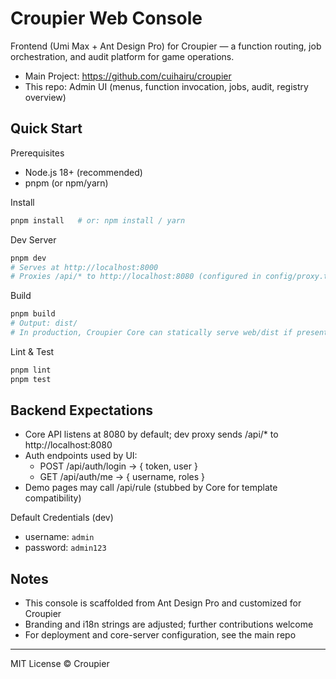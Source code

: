 # Croupier Web Console

Frontend (Umi Max + Ant Design Pro) for Croupier — a function routing, job orchestration, and audit platform for game operations.

- Main Project: https://github.com/cuihairu/croupier
- This repo: Admin UI (menus, function invocation, jobs, audit, registry overview)

## Quick Start

Prerequisites
- Node.js 18+ (recommended)
- pnpm (or npm/yarn)

Install
```bash
pnpm install   # or: npm install / yarn
```

Dev Server
```bash
pnpm dev
# Serves at http://localhost:8000
# Proxies /api/* to http://localhost:8080 (configured in config/proxy.ts)
```

Build
```bash
pnpm build
# Output: dist/
# In production, Croupier Core can statically serve web/dist if present
```

Lint & Test
```bash
pnpm lint
pnpm test
```

## Backend Expectations
- Core API listens at 8080 by default; dev proxy sends /api/* to http://localhost:8080
- Auth endpoints used by UI:
  - POST /api/auth/login -> { token, user }
  - GET  /api/auth/me    -> { username, roles }
- Demo pages may call /api/rule (stubbed by Core for template compatibility)

Default Credentials (dev)
- username: `admin`
- password: `admin123`

## Notes
- This console is scaffolded from Ant Design Pro and customized for Croupier
- Branding and i18n strings are adjusted; further contributions welcome
- For deployment and core-server configuration, see the main repo

---

MIT License © Croupier
